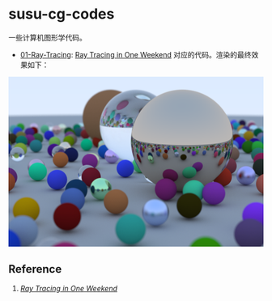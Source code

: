 # susu-cg-codes

一些计算机图形学代码。

- [01-Ray-Tracing](./01-Ray-Tracing/): [Ray Tracing in One Weekend](https://raytracing.github.io/books/RayTracingInOneWeekend.html) 对应的代码。渲染的最终效果如下：

![](01-Ray-Tracing/result/image.png)

## Reference

1. [_Ray Tracing in One Weekend_](https://raytracing.github.io/books/RayTracingInOneWeekend.html)